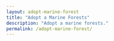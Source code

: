 ```yaml
---
layout: adopt-marine-forest
title: "Adopt a Marine Forests"
description: "Adopt a marine forests."
permalink: /adopt-marine-forest/
---
```

